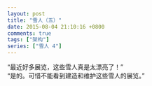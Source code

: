```yaml
---
layout: post
title: "雪人（五）"
date: 2015-08-04 21:10:16 +0800
comments: true
tags: ["架构"]
series: ["雪人 4"]
---
```


“最近好多展览，这些雪人真是太漂亮了！”  
“是的。可惜不能看到建造和维护这些雪人的展览。”
